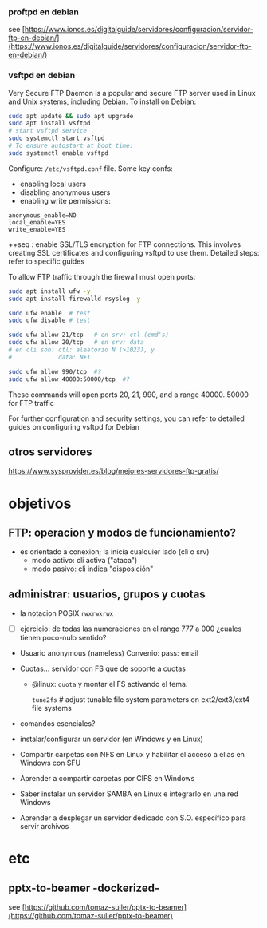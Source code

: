 ### proftpd en debian 

see [https://www.ionos.es/digitalguide/servidores/configuracion/servidor-ftp-en-debian/](https://www.ionos.es/digitalguide/servidores/configuracion/servidor-ftp-en-debian/)

### vsftpd en debian 

Very Secure FTP Daemon is a popular and secure FTP server used in Linux and Unix systems, including Debian. To install on Debian:

```bash
sudo apt update && sudo apt upgrade
sudo apt install vsftpd
# start vsftpd service
sudo systemctl start vsftpd
# To ensure autostart at boot time:
sudo systemctl enable vsftpd
```

Configure: `/etc/vsftpd.conf` file. Some key confs:

- enabling local users
- disabling anonymous users
- enabling write permissions:

```plaintext:q
anonymous_enable=NO
local_enable=YES
write_enable=YES
```

++seq : enable SSL/TLS encryption for FTP connections.
This involves creating SSL certificates and configuring vsftpd to use them.
Detailed steps: refer to specific guides

To allow FTP traffic through the firewall must open ports:

```bash
sudo apt install ufw -y
sudo apt install firewalld rsyslog -y

sudo ufw enable  # test
sudo ufw disable # test

sudo ufw allow 21/tcp   # en srv: ctl (cmd's)
sudo ufw allow 20/tcp   # en srv: data
# en cli son: ctl: aleatorio N (>1023), y 
#             data: N+1.

sudo ufw allow 990/tcp  #?
sudo ufw allow 40000:50000/tcp  #?
```

These commands will open ports 20, 21, 990, and a range 40000..50000 for FTP traffic

For further configuration and security settings, you can refer to detailed guides on configuring vsftpd for Debian

## otros servidores

https://www.sysprovider.es/blog/mejores-servidores-ftp-gratis/


# objetivos

## FTP: operacion y modos de funcionamiento?

- es orientado a conexion; la inicia cualquier lado (cli o srv)
  - modo activo: cli activa ("ataca")
  - modo pasivo: cli indica "disposición"

## administrar: usuarios, grupos y cuotas

- la notacion POSIX `rwxrwxrwx`
- [ ] ejercicio: de todas las numeraciones en el rango 777 a 000 ¿cuales tienen poco-nulo sentido?
- Usuario anonymous (nameless) Convenio: pass: email
- Cuotas... servidor con FS que de soporte a cuotas
  - @linux: `quota` y montar el FS activando el tema.

    `tune2fs` # adjust tunable file system parameters on ext2/ext3/ext4 file systems


- comandos esenciales?
- instalar/configurar un servidor (en Windows y en Linux)

- Compartir carpetas con NFS en Linux y habilitar el acceso a ellas en Windows con SFU
- Aprender a compartir carpetas por CIFS en Windows
- Saber instalar un servidor SAMBA en Linux e integrarlo en una red Windows
- Aprender a desplegar un servidor dedicado con S.O. específico para servir archivos

# etc

## pptx-to-beamer -dockerized-

see [https://github.com/tomaz-suller/pptx-to-beamer](https://github.com/tomaz-suller/pptx-to-beamer) 

